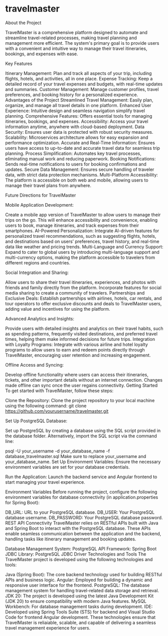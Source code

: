 # travelmaster
About the Project

TravelMaster is a comprehensive platform designed to automate and streamline travel-related processes, making travel planning and management more efficient. The system's primary goal is to provide users with a convenient and intuitive way to manage their travel itineraries, bookings, and expenses with ease.

Key Features

Itinerary Management: Plan and track all aspects of your trip, including flights, hotels, and activities, all in one place.
Expense Tracking: Keep a detailed record of your travel expenses and budgets, with real-time updates and summaries.
Customer Management: Manage customer profiles, travel preferences, and booking history for a personalized experience.
Advantages of the Project
Streamlined Travel Management: Easily plan, organize, and manage all travel details in one platform.
Enhanced User Experience: Intuitive design and seamless navigation simplify travel planning.
Comprehensive Features: Offers essential tools for managing itineraries, bookings, and expenses.
Accessibility: Access your travel information anytime, anywhere with cloud-based deployment.
Data Security: Ensures user data is protected with robust security measures.
Scalability: Microservices architecture allows for easy expansion and performance optimization.
Accurate and Real-Time Information: Ensures users have access to up-to-date and accurate travel data for seamless trip planning.
Process Simplification: Automates key travel processes, eliminating manual work and reducing paperwork.
Booking Notifications: Sends real-time notifications to users for booking confirmations and updates.
Secure Data Management: Ensures secure handling of traveler data, with strict data protection mechanisms.
Multi-Platform Accessibility: The platform is accessible on both web and mobile, allowing users to manage their travel plans from anywhere.

Future Directions for TravelMaster

Mobile Application Development:

Create a mobile app version of TravelMaster to allow users to manage their trips on the go. This will enhance accessibility and convenience, enabling users to book, manage itineraries, and track expenses from their smartphones.
AI-Powered Personalization:
Integrate AI-driven features for personalized travel recommendations, such as suggesting flights, hotels, and destinations based on users’ preferences, travel history, and real-time data like weather and pricing trends.
Multi-Language and Currency Support:
Expand to cater to global users by introducing multi-language support and multi-currency options, making the platform accessible to travelers from different regions and countries.

Social Integration and Sharing:

Allow users to share their travel itineraries, experiences, and photos with friends and family directly from the platform. Incorporate features for social media sharing to create a community of travelers.
Partnerships and Exclusive Deals:
Establish partnerships with airlines, hotels, car rentals, and tour operators to offer exclusive discounts and deals to TravelMaster users, adding value and incentives for using the platform.

Advanced Analytics and Insights:

Provide users with detailed insights and analytics on their travel habits, such as spending patterns, frequently visited destinations, and preferred travel times, helping them make informed decisions for future trips.
Integration with Loyalty Programs:
Integrate with various airline and hotel loyalty programs to allow users to earn and redeem points directly through TravelMaster, encouraging user retention and increasing engagement.

Offline Access and Syncing:

Develop offline functionality where users can access their itineraries, tickets, and other important details without an internet connection. Changes made offline can sync once the user regains connectivity.
Getting Started
To get started with TravelMaster, follow these steps:

Clone the Repository:
Clone the project repository to your local machine using the following command:
git clone https://github.com/yourusername/travelmaster.git 

Set Up PostgreSQL Database:

Set up PostgreSQL by creating a database using the SQL script provided in the database folder.
Alternatively, import the SQL script via the command line:

psql -U your_username -d your_database_name -f database_travelmaster.sql
Make sure to replace your_username and your_database_name.
Set Up Environment Variables:
Ensure the necessary environment variables are set for your database credentials.

Run the Application:
Launch the backend service and Angular frontend to start managing your travel experience.

Environment Variables
Before running the project, configure the following environment variables for database connectivity (in application.properties for Spring Boot):

DB_URL: URL to your PostgreSQL database.
DB_USER: Your PostgreSQL database username.
DB_PASSWORD: Your PostgreSQL database password.
REST API Connectivity
TravelMaster relies on RESTful APIs built with Java and Spring Boot to interact with the PostgreSQL database. These APIs enable seamless communication between the application and the backend, handling tasks like itinerary management and booking updates.

Database Management System: PostgreSQL
API Framework: Spring Boot
JDBC Library: PostgreSQL JDBC Driver
Technologies and Tools
The TravelMaster project is developed using the following technologies and tools:

Java (Spring Boot): The core backend technology used for building RESTful APIs and business logic.
Angular: Employed for building a dynamic and responsive user interface for the frontend.
PostgreSQL: The database management system for handling travel-related data storage and retrieval.
JDK 20: The project is developed using the latest Java Development Kit (JDK 20) to ensure compatibility with modern Java features.
MySQL Workbench: For database management tasks during development.
IDE: Developed using Spring Tools Suite (STS) for backend and Visual Studio Code for frontend Angular development.
These technologies ensure that TravelMaster is reliaiable, scalable, and capable of delivering a seamless travel management experience for users.
